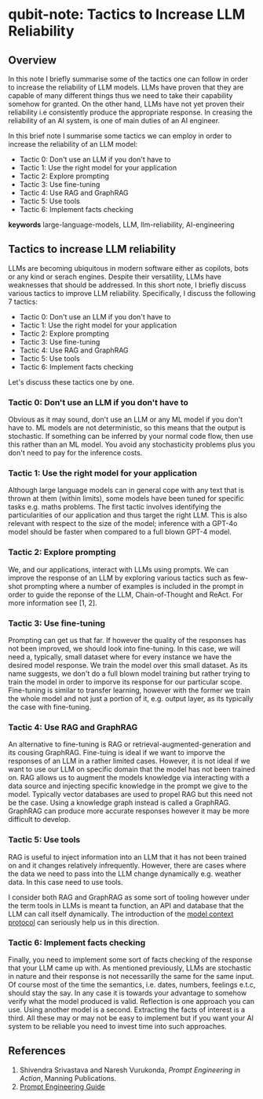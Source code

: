 # qubit-note: Tactics to Increase LLM Reliability

## Overview

In this note I briefly summarise some of the tactics one can follow in order to increase 
the reliability of LLM models. LLMs have proven that they are capable of many different things thus
we need to take their capability somehow for granted. On the other hand, LLMs have not yet
proven their reliability i.e consistently produce the appropriate response. In creasing the 
reliability of an AI system, is one of main duties of an AI engineer.

In this brief note I summarise some tactics we can employ in order to increase the reliability of an LLM model:

- Tactic 0: Don't use an LLM if you don't have to
- Tactic 1: Use the right model for your application
- Tactic 2: Explore prompting
- Tactic 3: Use fine-tuning
- Tactic 4: Use RAG and GraphRAG
- Tactic 5: Use tools
- Tactic 6: Implement facts checking


**keywords** large-language-models, LLM, llm-reliability, AI-engineering

## Tactics to increase LLM reliability

LLMs are becoming ubiquitous in modern software either as copilots, bots or any kind or serach engines.
Despite their versatility, LLMs have weaknesses that should be addressed. In this short note,
I briefly discuss various tactics to improve LLM reliability. Specifically, I discuss the following 7 tactics:

- Tactic 0: Don't use an LLM if you don't have to
- Tactic 1: Use the right model for your application
- Tactic 2: Explore prompting
- Tactic 3: Use fine-tuning
- Tactic 4: Use RAG and GraphRAG
- Tactic 5: Use tools
- Tactic 6: Implement facts checking

Let's discuss these tactics one by one.

### Tactic 0: Don't use an LLM if you don't have to

Obvious as it may sound, don't use an LLM or any ML model if you don't have to. ML models are not deterministic, so this means
that the output is stochastic. If something can be inferred by your normal code flow, then use this rather than an ML model.
You avoid any stochasticity problems plus you don't need to pay for the inference costs.


### Tactic 1: Use the right model for your application

Although large language models can in general cope with any text that is thrown at them (within limits), some models have been tuned
for specific tasks e.g. maths problems. The first tactic involves identifying the particularities of our application and thus 
target the right LLM. This is also relevant with respect to the size of the model; inference with a GPT-4o model should be
faster when compared to a full blown GPT-4 model.

### Tactic 2: Explore prompting

We, and our applications, interact with LLMs using prompts. We can improve the response of an LLM by exploring various tactics such as
few-shot prompting where a number of examples is included in the prompt in order to guide the reponse of the LLM, Chain-of-Thought and
ReAct. For more information see [1, 2].

### Tactic 3: Use fine-tuning

Prompting can get us that far. If however the quality of the responses has not been improved, we should look into fine-tuning.
In this case, we will need a, typically, small dataset where for every instance we have the desired model response.
We train the model over this small dataset. As its name suggests, we  don't do a full blown model training but rather trying
to train the model in order to imporve its response for our particular scope. Fine-tuning is similar to transfer learning, however
with the former we train the whole model and not just a portion of it, e.g. output layer, as its typically the case with fine-tuning.


### Tactic 4: Use RAG and GraphRAG

An alternative to fine-tuning is RAG or retrieval-augmented-generation and its cousing GraphRAG.
Fine-tuing is ideal if we want to imporve the responses of an LLM in a rather limited cases. 
However, it is not ideal if we want to use our LLM on specific domain that the model has not been trained on.
RAG allows us to augment the models knowledge via interacting with a data source and injecting specific
knowledge in the prompt we give to the model. Typically vector databases are used to propel RAG but this need not
be the case. Using a knowledge graph instead is called a GraphRAG. 
GraphRAG can produce more accurate responses however it may be more difficult to develop.

### Tactic 5: Use tools

RAG is useful to inject information into an LLM that it has not been trained on and it changes relatively
infrequently. However, there are cases where the data we need to pass into the LLM change dynamically e.g. weather data.
In this case need to use tools.

I consider both RAG and GraphRAG as some sort of tooling however under the term tools in LLMs is meant ta function, an API and database
that the LLM can call itself dynamically. The introduction of the <a href="https://www.anthropic.com/news/model-context-protocol">model context protocol</a> 
can seriously help us in this direction.

### Tactic 6: Implement facts checking

Finally, you need to implement some sort of facts checking of the response that your LLM came up with.
As mentioned previously, LLMs are stochastic in nature and their response is not necessarilly the same for the
same input. Of course most of the time the semantics, i.e. dates, numbers, feelings e.t.c, should stay the say.
In any case it is towards your advantage to somehow verify what the model produced is valid. Reflection is one approach you can use.
Using another model is a second. Extracting the facts of interest is a third. All these may or may not be easy to implement but
if you want your AI system to be reliable you need to invest time into such approaches.


## References

1. Shivendra Srivastava and Naresh Vurukonda, _Prompt Engineering in Action_, Manning Publications.
2. <a href="https://www.promptingguide.ai/">Prompt Engineering Guide</a>